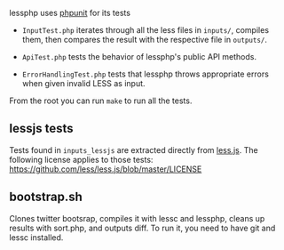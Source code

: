 lessphp uses [phpunit](https://github.com/sebastianbergmann/phpunit/) for its tests

* `InputTest.php` iterates through all the less files in `inputs/`, compiles
  them, then compares the result with the respective file in `outputs/`.

* `ApiTest.php` tests the behavior of lessphp's public API methods.

* `ErrorHandlingTest.php` tests that lessphp throws appropriate errors when
  given invalid LESS as input.

From the root you can run `make` to run all the tests.

## lessjs tests

Tests found in `inputs_lessjs` are extracted directly from
[less.js](https://github.com/less/less.js). The following license applies to
those tests: https://github.com/less/less.js/blob/master/LICENSE

## bootstrap.sh

Clones twitter bootsrap, compiles it with lessc and lessphp, cleans up results
with sort.php, and outputs diff. To run it, you need to have git and lessc
installed.

